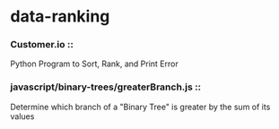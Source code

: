 # data-ranking


### Customer.io ::  

Python Program to Sort, Rank, and Print Error  

### javascript/binary-trees/greaterBranch.js  ::  

Determine which branch of a "Binary Tree" is greater by the sum of its values
